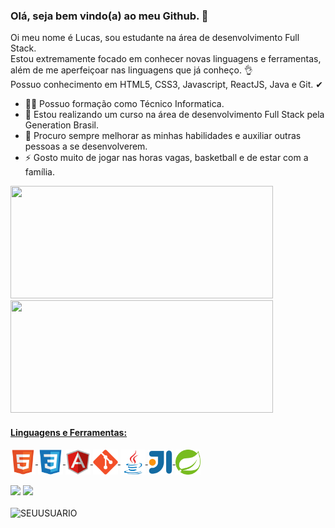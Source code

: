 ### Olá, seja bem vindo(a) ao meu Github. 👋

Oi meu nome é Lucas, sou estudante na área de desenvolvimento Full Stack. <br>
Estou extremamente focado em conhecer novas linguagens e ferramentas, além de me aperfeiçoar nas linguagens que já conheço. 👌<br>
Possuo conhecimento em HTML5, CSS3, Javascript, ReactJS, Java e Git. ✔

- 👨‍🎓 Possuo formação como Técnico Informatica.
- 🌱 Estou realizando um curso na área de desenvolvimento Full Stack pela Generation Brasil.
- 🤔 Procuro sempre melhorar as minhas habilidades e auxiliar outras pessoas a se desenvolverem.
- ⚡ Gosto muito de jogar nas horas vagas, basketball e de estar com a família.

<!--
- 📫 How to reach me: ...
-->

 <div>
  <a href="https://github.com/MrLucc">
  <img height="180em" width="420em" src="https://github-readme-stats.vercel.app/api?username=MrLucc&show_icons=true&theme=github_dark&include_all_commits=true&count_private=true"/>
  <img height="180em" width="420em" src="https://github-readme-stats.vercel.app/api/top-langs/?username=MrLucc&layout=compact&langs_count=7&theme=github_dark"/>
</div>

<h4>Linguagens e Ferramentas:</h4>
<div>
  <img align="center" alt="HTML5" height="40" width="40" src="https://raw.githubusercontent.com/devicons/devicon/master/icons/html5/html5-original.svg">
  <img align="center" alt="CSS3" height="40" width="40" src="https://raw.githubusercontent.com/devicons/devicon/master/icons/css3/css3-original.svg">
  <img align="center" alt="Angular" height="40" width="40" src="https://github.com/devicons/devicon/blob/master/icons/angularjs/angularjs-original.svg">
  <img align="center" alt="Git" height="40" width="40" src="https://raw.githubusercontent.com/devicons/devicon/master/icons/git/git-original.svg">
  <img align="center" alt="Java" height="40" width="40" src="https://raw.githubusercontent.com/devicons/devicon/master/icons/java/java-original.svg">
  <img align="center" alt="IntelliJ" height="40" width="40" src="https://github.com/devicons/devicon/blob/master/icons/intellij/intellij-original.svg">
  <img align="center" alt="Spring"  height="40" width="40" src="https://github.com/devicons/devicon/blob/master/icons/spring/spring-original.svg">
</div>
 <br>
 <div> 
  <a href = "silvalucs212@gmail.com"><img src="https://img.shields.io/badge/-Gmail-%23333?style=for-the-badge&logo=gmail&logoColor=white" target="_blank"></a>
  <a href="https://www.linkedin.com/in/lucas-silva-312454207/" target="_blank"><img src="https://img.shields.io/badge/-LinkedIn-%230077B5?style=for-the-badge&logo=linkedin&logoColor=white" target="_blank"></a> 
 </div>
 
 <br>
 <img src="https://komarev.com/ghpvc/?username=MrLucc&color=blue" alt="SEUUSUARIO" /> 
